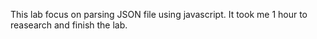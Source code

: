 This lab focus on parsing JSON file using javascript. It took me 1 hour to reasearch and finish the lab.